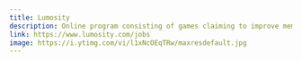 ```yaml
---
title: Lumosity
description: Online program consisting of games claiming to improve memory, attention, flexibility, speed of processing, and problem solving
link: https://www.lumosity.com/jobs
image: https://i.ytimg.com/vi/l1xNcOEqTRw/maxresdefault.jpg
---
```

